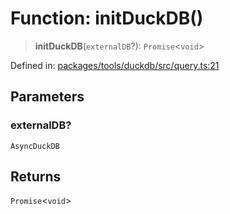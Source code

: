 # Function: initDuckDB()

> **initDuckDB**(`externalDB`?): `Promise`\<`void`\>

Defined in: [packages/tools/duckdb/src/query.ts:21](https://github.com/GeoDaCenter/openassistant/blob/0a6a7e7306d75a25dc968b3117f04cb7bd613bec/packages/tools/duckdb/src/query.ts#L21)

## Parameters

### externalDB?

`AsyncDuckDB`

## Returns

`Promise`\<`void`\>
